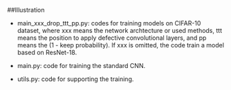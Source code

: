 ##Illustration

- main_xxx_drop_ttt_pp.py: codes for training models on CIFAR-10 dataset, where xxx means the network archtecture or used methods, ttt means the position to apply defective convolutional layers, and pp means the (1 - keep probability). If xxx is omitted, the code train a model based on ResNet-18.

- main.py: code for training the standard CNN.

- utils.py: code for supporting the training.

